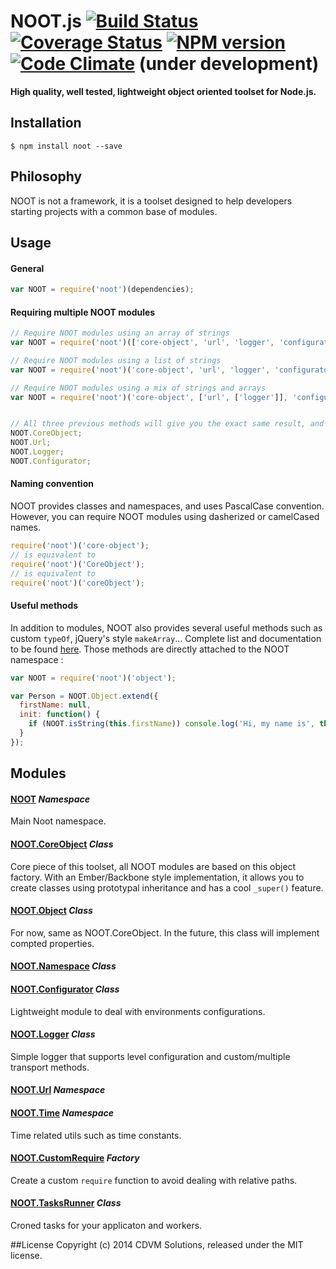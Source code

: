 # NOOT.js [![Build Status](https://travis-ci.org/planorama/noot.js.svg?branch=master)](https://travis-ci.org/planorama/noot.js) [![Coverage Status](https://img.shields.io/coveralls/planorama/noot.js.svg)](https://coveralls.io/r/planorama/noot.js?branch=master) [![NPM version](https://badge.fury.io/js/noot.svg)](http://badge.fury.io/js/noot) [![Code Climate](https://codeclimate.com/github/planorama/noot.js/badges/gpa.svg)](https://codeclimate.com/github/planorama/noot.js) (under development)
**High quality, well tested, lightweight object oriented toolset for Node.js.**


## Installation
```shell
$ npm install noot --save
```

## Philosophy
NOOT is not a framework, it is a toolset designed to help developers starting projects with a common base of modules.


## Usage

#### General
```javascript
var NOOT = require('noot')(dependencies);
```

#### Requiring multiple NOOT modules
```javascript
// Require NOOT modules using an array of strings
var NOOT = require('noot')(['core-object', 'url', 'logger', 'configurator']);

// Require NOOT modules using a list of strings
var NOOT = require('noot')('core-object', 'url', 'logger', 'configurator');

// Require NOOT modules using a mix of strings and arrays
var NOOT = require('noot')('core-object', ['url', ['logger']], 'configurator');


// All three previous methods will give you the exact same result, and attach to NOOT your desired modules :
NOOT.CoreObject;
NOOT.Url;
NOOT.Logger;
NOOT.Configurator;
```

#### Naming convention
NOOT provides classes and namespaces, and uses PascalCase convention. However, you can require NOOT modules using dasherized or camelCased names.
```javascript
require('noot')('core-object');
// is equivalent to
require('noot')('CoreObject');
// is equivalent to
require('noot')('coreObject');
```


#### Useful methods
In addition to modules, NOOT also provides several useful methods such as custom `typeOf`, jQuery's style `makeArray`... Complete list and documentation to be found [here](src/noot/utils/README.md). Those methods are directly attached to the NOOT namespace :

```javascript
var NOOT = require('noot')('object');

var Person = NOOT.Object.extend({
  firstName: null,
  init: function() {
    if (NOOT.isString(this.firstName)) console.log('Hi, my name is', this.firstName);
  }
});
```

## Modules

#### [NOOT](src/noot/utils/README.md) *Namespace*
Main Noot namespace.

#### [NOOT.CoreObject](src/core-object/README.md) *Class*
Core piece of this toolset, all NOOT modules are based on this object factory. With an Ember/Backbone style implementation, it allows you to create classes using prototypal inheritance and has a cool `_super()` feature.

#### [NOOT.Object](src/core-object/README.md) *Class*
For now, same as NOOT.CoreObject. In the future, this class will implement compted properties.

#### [NOOT.Namespace](src/namespace/README.md) *Class*

#### [NOOT.Configurator](src/configurator/README.md) *Class*
Lightweight module to deal with environments configurations.

#### [NOOT.Logger](src/logger/README.md) *Class*
Simple logger that supports level configuration and custom/multiple transport methods.

#### [NOOT.Url](src/url/README.md) *Namespace*

#### [NOOT.Time](src/time/README.md) *Namespace*
Time related utils such as time constants.

#### [NOOT.CustomRequire](src/custom-require/README.md) *Factory*
Create a custom `require` function to avoid dealing with relative paths.

#### [NOOT.TasksRunner](src/tasks-runner/README.md) *Class*
Croned tasks for your applicaton and workers.



##License
Copyright (c) 2014 CDVM Solutions, released under the MIT license.